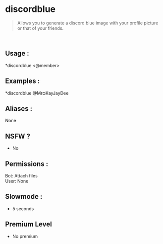 # discordblue

> Allows you to generate a discord blue image with your profile picture or that of your friends.

<br>

## Usage :

*discordblue <@member>

## Examples :

*discordblue @Mr¤KayJayDee

## Aliases :

None

## NSFW ?

- No

## Permissions :

Bot: Attach files
<br>
User: None

## Slowmode :

- 5 seconds

## Premium Level

- No premium